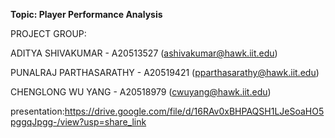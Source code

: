 **Topic: Player Performance Analysis**

PROJECT GROUP:

ADITYA SHIVAKUMAR    	-  A20513527   (ashivakumar@hawk.iit.edu)

PUNALRAJ PARTHASARATHY -  A20519421  (pparthasarathy@hawk.iit.edu)

CHENGLONG WU YANG     	-   A20518979  (cwuyang@hawk.iit.edu)

presentation:https://drive.google.com/file/d/16RAv0xBHPAQSH1LJeSoaHO5pggqJpgg-/view?usp=share_link
